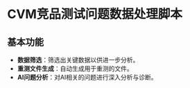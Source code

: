 # CVM竞品测试问题数据处理脚本
## 基本功能
- **数据筛选**：筛选出关键数据以供进一步分析。
- **重测文件生成**：自动生成用于重测的文件。
- **AI问题分析**：对AI相关的问题进行深入分析与诊断。
